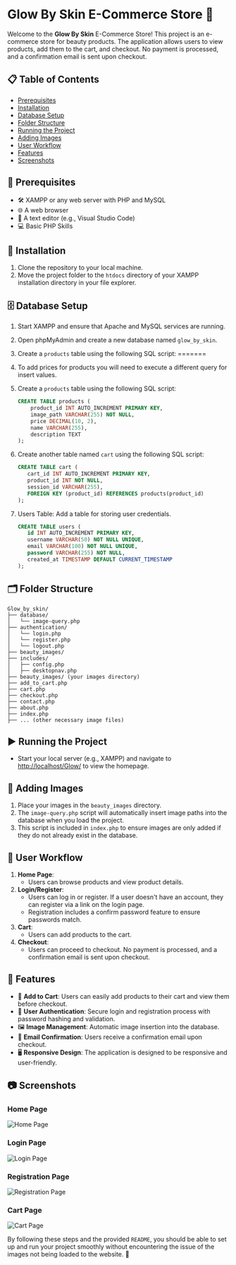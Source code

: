 # Glow By Skin E-Commerce Store 🌟

Welcome to the **Glow By Skin** E-Commerce Store! This project is an e-commerce store for beauty products. The application allows users to view products, add them to the cart, and checkout. No payment is processed, and a confirmation email is sent upon checkout.

## 📋 Table of Contents
- [Prerequisites](##prerequisites)
- [Installation](##installation)
- [Database Setup](##database-setup)
- [Folder Structure](##folder-structure)
- [Running the Project](##running-the-project)
- [Adding Images](##adding-images)
- [User Workflow](##user-workflow)
- [Features](##features)
- [Screenshots](##screenshots)

## 📌 Prerequisites
- 🛠️ XAMPP or any web server with PHP and MySQL
- 🌐 A web browser
- 📝 A text editor (e.g., Visual Studio Code)
- 💻 Basic PHP Skills

## 🚀 Installation
1. Clone the repository to your local machine.
2. Move the project folder to the `htdocs` directory of your XAMPP installation directory in your file explorer.

## 🗄️ Database Setup
1. Start XAMPP and ensure that Apache and MySQL services are running.
2. Open phpMyAdmin and create a new database named `glow_by_skin`.
3. Create a `products` table using the following SQL script:
=======
3. To add prices for products you will need to execute a different query for insert values.
4. Create a `products` table using the following SQL script:
   ```sql
   CREATE TABLE products (
       product_id INT AUTO_INCREMENT PRIMARY KEY,
       image_path VARCHAR(255) NOT NULL,
       price DECIMAL(10, 2),
       name VARCHAR(255),
       description TEXT
   );
   ```

4. Create another table named `cart` using the following SQL script:
   ```sql
   CREATE TABLE cart (
      cart_id INT AUTO_INCREMENT PRIMARY KEY,
      product_id INT NOT NULL,
      session_id VARCHAR(255),
      FOREIGN KEY (product_id) REFERENCES products(product_id)
   );
   ```

5. Users Table: Add a table for storing user credentials.
   ```sql
   CREATE TABLE users (
      id INT AUTO_INCREMENT PRIMARY KEY,
      username VARCHAR(50) NOT NULL UNIQUE,
      email VARCHAR(100) NOT NULL UNIQUE,
      password VARCHAR(255) NOT NULL,
      created_at TIMESTAMP DEFAULT CURRENT_TIMESTAMP
   );
   ```

## 🗂️ Folder Structure
   ```text
   Glow_by_skin/
   ├── database/
   │   └── image-query.php
   ├── authentication/
   │   └── login.php
   │   └── register.php
   │   └── logout.php
   ├── beauty_images/
   ├── includes/
   │   ├── config.php
   │   ├── desktopnav.php
   ├── beauty_images/ (your images directory)
   ├── add_to_cart.php
   ├── cart.php
   ├── checkout.php
   ├── contact.php
   ├── about.php
   ├── index.php
   ├── ... (other necessary image files)
   ```

## ▶️ Running the Project
- Start your local server (e.g., XAMPP) and navigate to [http://localhost/Glow/](http://localhost/Glow/) to view the homepage.

## 📸 Adding Images
1. Place your images in the `beauty_images` directory.
2. The `image-query.php` script will automatically insert image paths into the database when you load the project.
3. This script is included in `index.php` to ensure images are only added if they do not already exist in the database.

## 🧭 User Workflow
1. **Home Page**:
   - Users can browse products and view product details.
2. **Login/Register**:
   - Users can log in or register. If a user doesn't have an account, they can register via a link on the login page.
   - Registration includes a confirm password feature to ensure passwords match.
3. **Cart**:
   - Users can add products to the cart.
4. **Checkout**:
   - Users can proceed to checkout. No payment is processed, and a confirmation email is sent upon checkout.

## 🌟 Features
- 🛒 **Add to Cart**: Users can easily add products to their cart and view them before checkout.
- 🔐 **User Authentication**: Secure login and registration process with password hashing and validation.
- 🖼️ **Image Management**: Automatic image insertion into the database.
- 📧 **Email Confirmation**: Users receive a confirmation email upon checkout.
- 🖥️ **Responsive Design**: The application is designed to be responsive and user-friendly.

## 📷 Screenshots
### Home Page
![Home Page](screenshots/homepage.png)

### Login Page
![Login Page](screenshots/loginpage.png)

### Registration Page
![Registration Page](screenshots/registerpage.png)

### Cart Page
![Cart Page](screenshots/cartpage.png)


By following these steps and the provided `README`, you should be able to set up and run your project smoothly without encountering the issue of the images not being loaded to the website. 🎉
